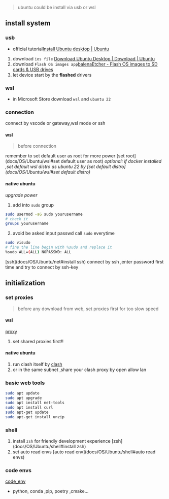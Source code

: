 > ubuntu could be install via usb or wsl

## install system

### usb

- official tutorial[Install Ubuntu desktop | Ubuntu](https://ubuntu.com/tutorials/install-ubuntu-desktop#1-overview)

1. download `ios file` [Download Ubuntu Desktop | Download | Ubuntu](https://ubuntu.com/download/desktop)
2. download `Flash OS images app`[balenaEtcher - Flash OS images to SD cards & USB drives](https://etcher.balena.io/)
3. let device start by the **flashed** drivers

### wsl

- in Microsoft Store download `wsl` and `ubuntu 22`

### connection

connect by vscode or gateway,wsl mode or ssh

#### wsl

> before connection

remember to set default user as root for more power [set root](docs/OS/Ubuntu/wsl#set default user as root)
_optional: if docker installed ,set default wsl distro as ubuntu 22 by [set default distro](docs/OS/Ubuntu/wsl#set default distro)_

#### native ubuntu

_upgrade power_

1. add into `sudo` group

```bash
sudo usermod -aG sudo yourusername
# check it
groups yourusername
```

2. avoid be asked input passwd call `sudo` everytime

```bash
sudo visudo
# fine the line begin with %sudo and replace it
%sudo ALL=(ALL) NOPASSWD: ALL
```

[ssh](docs/OS/Ubuntu/net#install ssh)
connect by ssh ,enter password first time and try to connect by ssh-key

## initialization

### set proxies

> before any download from web, set proxies first for too slow speed

#### wsl

[proxy](docs/OS/Ubuntu/wsl#proxy)

1. set shared proxies first!!

#### native ubuntu

1. run clash itself by [clash](docs/OS/Ubuntu/net#clash)
2. or in the same subnet ,share your clash proxy by open allow lan

### basic web tools

```bash
sudo apt update
sudo apt upgrade
sudo apt install net-tools
sudo apt install curl
sudo apt-get update
sudo apt-get install unzip
```

### shell

1. install `zsh` for friendly development experience [zsh](docs/OS/Ubuntu/shell#install zsh)
2. set auto read envs [auto read env](docs/OS/Ubuntu/shell#auto read envs)

### code envs

[code_env](../../../docs/OS/Ubuntu/code_env.md)

- python, conda ,pip, poetry ,cmake...
